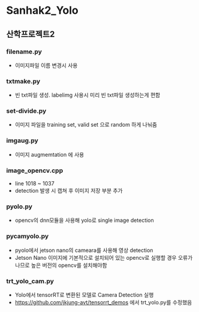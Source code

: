 # Sanhak2_Yolo
## 산학프로젝트2

### filename.py
- 이미지파일 이름 변경시 사용

### txtmake.py 
- 빈 txt파일 생성. labelimg 사용시 미리 빈 txt파일 생성하는게 편함

### set-divide.py 
- 이미지 파일을 training set, valid set 으로 random 하게 나눠줌

### imgaug.py 
- 이미지 augmemtation 에 사용

### image_opencv.cpp
- line 1018 ~ 1037
- detection 발생 시 캡쳐 후 이미지 저장 부분 추가

### pyolo.py 
- opencv의 dnn모듈을 사용해 yolo로 single image detection

### pycamyolo.py 
- pyolo에서 jetson nano의 cameara를 사용해 영상 detection
- Jetson Nano 이미지에 기본적으로 설치되어 있는 opencv로 실행할 경우 오류가 나므로 높은 버전의 opencv를 설치해야함


### trt_yolo_cam.py 
- Yolo에서 tensorRT로 변환된 모델로 Camera Detection 실행
- https://github.com/jkjung-avt/tensorrt_demos 에서 trt_yolo.py를 수정했음
